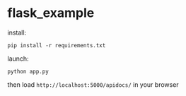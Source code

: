 # flask_example

install:

```
pip install -r requirements.txt
```

launch:

```
python app.py
```

then load `http://localhost:5000/apidocs/` in your browser
